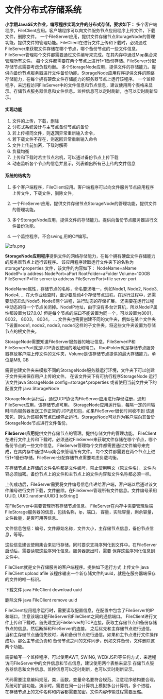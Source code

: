 # 文件分布式存储系统
**小学期JavaSE大作业，编写程序实现文件的分布式存储，要求如下：**
多个客户端程序，FileClient应用。客户端程序可以向文件服务节点应用程序上传文件，下载文件，删除文件。
一个FileServer应用，提供文件存储节点StorageNode的管理功能，提供文件的管理功能。FileClient在进行文件上传和下载时，必须通过FileServer来获取文件存储在哪个节点，哪个备份节点的一些文件信息。
FileServer管理每个文件都需要通过文件编号来完成，在其内存中通过Map集合来管理所有文件。
每个文件都需要在两个节点上进行1+1备份存储。FileServer分配存储节点需要考虑负载均衡。
多个StorageNode应用，提供文件的存储能力。提供向备份节点服务器进行文件备份功能。StorageNode应用程序提供文件的网络存储能力，在每个拥有硬盘文件存储能力的服务器节点上运行该程序。
一个监控程序，来远程访问FileServer中的文件信息和节点信息，建议使用两个表格来显示。存储节点服务器信息和文件信息。监控信息可以定时刷新，也可以实时刷新显示。

#### 实现功能
1.	文件的上传，下载，删除
2.	分布式系统设计与主节点备份节点的备份
3.	若上传相同文件，则返回异常重新输入命令，
4.	若下载文件不存在，则返回异常重新输入命令
5.	文件上传前加密，下载时解密
6.	负载均衡
7.	上传和下载时若主节点宕机，可以通过备份节点上传下载
8.	动态监听各个节点的信息并显示，列表输出所有已上传的文件信息

#### 系统的结构为
 1. 多个客户端程序，FileClient应用。客户端程序可以向文件服务节点应用程序上传文件，下载文件，删除文件。
 
 2. 一个FileServer应用，提供文件存储节点StorageNode的管理功能，提供文件的管理功能。
 
 3. 多个StorageNode应用，提供文件的存储能力。提供向备份节点服务器进行文件备份功能。
 
 4.  一个监控程序，不会swing,用的C#编写。
 
![zfs.png](https://i.loli.net/2019/10/07/9tNy65n7lVwLIWP.png)

**StorageNode应用程序**提供文件的网络存储能力，在每个拥有硬盘文件存储能力的服务器节点上运行该程序。
该应用程序读取运行文件夹下的名称为storage*.properties
文件，该文件的内容如下：
NodeName=aName
NodeIP=ip address
NodePort=aPort
RootFolder=aFolder
Volume=100GB
FileServerIP=file server ip address
FileServerPort=file server port

NodeName属性，存储节点的名称，命名要求唯一，例如Node1, Node2, Node3, Node4, ...
在大作业检查时，至少要启动4个存储节点进程。在运行过程中，还需要动态启动Node5, Node6两个进程，进行动态的存储扩展。
还需要在运行过程中动态的将一个节点关闭掉。NodeIP地址，由于没有多台计算机，所以NodeIP属性都设置为127.0.0.1
但是每个节点的端口不能设置为同一个，可以设置为8001， 8002， 8003， 8004， ...
文件夹也需要创建不同的文件夹，例如在某个文件夹下设置node1, node2, node3, node4这样的子文件夹。将这些文件夹设置为存储节点的根文件夹。

StorageNode需要知道FileServer服务器的地址信息，FileServerIP和FileServerPort就是UDP协议使用的地址和端口。
RootFolder就是存储节点服务器存放客户端上传文件的文件夹，Volume是该存储节点提供的最大存储能力。单位是MB, GB


需要创建文件夹来模拟不同的StorageNode服务器运行环境，文件夹下可以创建子文件夹来保存用户上传的文件。
在该文件夹下有可执行程序StorageNode
运行该文件java StorageNode config=storage*.properties
或者使用当前文件夹下的配置文件   java StorageNode

StorageNode运行后，通过UDP协议向FileServer应用进行存储注册，通知FileServer应用，该存储节点可用。
StorageNode应用运行后，每隔一定的间隔时间向服务器发送工作正常的UDP通知包，如果FileServer很长时间收不到
该通知包，则认为该服务节点已经停止运行。StorageNode可以作为客户端向其备份StorageNode节点进行文件备份。





**FileServer应用**提供文件存储节点的管理。提供存储文件的管理功能。
FileClient在进行文件上传和下载时，必须通过FileServer来获取文件存储在哪个节点，哪个备份节点的一些文件信息。
FileServer管理每个文件都需要通过文件编号来完成，在其内存中通过Map集合来管理所有文件。
每个文件都需要在两个节点上进行1+1备份存储。FileServer分配存储节点需要考虑负载均衡。

在存储节点上存储的文件名称都是文件编号，禁止使用明文（原文件名），文件内容必须加密。备份节点上的文件和主节点上的文件内容和文件名称都必须一样。

上传成功后，FileServer需要将文件编号信息传递给客户端，客户端以后通过该文件编号进行文件下载，文件删除。在FileServer管理所有文件信息。文件编号采用UUID, UUID.randomUUID().toString()

在FileServer中需要管理所有存储节点信息。
FileServer在内存中需要管理后端FileStorage服务器的信息，包括名称，ip，端口，
容量，实际容量，剩余容量，文件数量，是否可用等信息。

文件信息包括：编号，文件原始名称，文件大小，主存储节点信息，备份节点信息，等等。

这些信息建议使用集合来进行存储，同时要求支持序列化到文件中。在FileServer启动后，需要读取这些序列化信息，服务器退出时，需要
保存这些序列化信息到文件中。





FileClient就是文件存储服务的客户端程序。提供如下运行方式
上传文件
java FileClient upload afile
该程序输出一个新存储文件的uuid，就是在服务器端保存的文件的唯一标识。

下载文件
java FileClient download uuid

删除文件
java FileClient remove uuid


FileClient应用程序运行时，需要读取配置信息，在配置中包含了FileServer的IP和端口。注意该端口是FileServer和FileClient之间的通信端口。
FileClient进行文件上传和下载时，首先建立到FileServer的TCP连接，获取主存储节点和备份存储节点的信息。然后断掉和FileServer的连接。
之后优先和主存储节点进行通信。当和主存储节点通信失败时，再和备份节点进行通信。如果和主节点进行文件操作成功，那么主节点负责和
备份节点之间的文件同步，例如文件备份，文件删除这两个功能。


需要编写一个监控程序，可以使用AWT, SWING, WEB(JSP)等任何方式，来远程访问FileServer中的文件信息和节点信息，建议使用两个表格来显示
存储节点服务器信息和文件信息。监控信息可以定时刷新，也可以实时刷新显示。


代码需要注意编码规范，类，函数，变量命名要符合规范。注意程序结构要合理，系统可扩展功能。演示时，需要在同一台计算机上模拟多台计算机，多个进程，
在存储节点上的文件名称和内容都需要加密。文件内容传输过程需要压缩。
